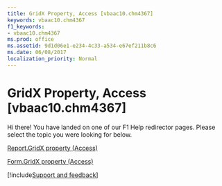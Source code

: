 ```yaml
---
title: GridX Property, Access [vbaac10.chm4367]
keywords: vbaac10.chm4367
f1_keywords:
- vbaac10.chm4367
ms.prod: office
ms.assetid: 9d1d06e1-e234-4c33-a534-e67ef211b8c6
ms.date: 06/08/2017
localization_priority: Normal
---
```



# GridX Property, Access [vbaac10.chm4367]

Hi there! You have landed on one of our F1 Help redirector pages. Please select the topic you were looking for below.

[Report.GridX property (Access)](http://msdn.microsoft.com/library/b932531f-89d3-5f8e-d6cc-43baf1004149%28Office.15%29.aspx)

[Form.GridX property (Access)](http://msdn.microsoft.com/library/ebc6a4d9-2f73-cf55-504f-a83aff1fecd4%28Office.15%29.aspx)

[!include[Support and feedback](~/includes/feedback-boilerplate.md)]